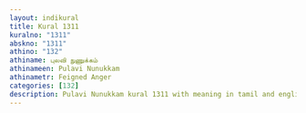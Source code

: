 ```yaml
---
layout: indikural
title: Kural 1311
kuralno: "1311"
abskno: "1311"
athino: "132"
athiname: புலவி நுணுக்கம்
athinameen: Pulavi Nunukkam
athinametr: Feigned Anger
categories: [132]
description: Pulavi Nunukkam kural 1311 with meaning in tamil and english 
---
```


